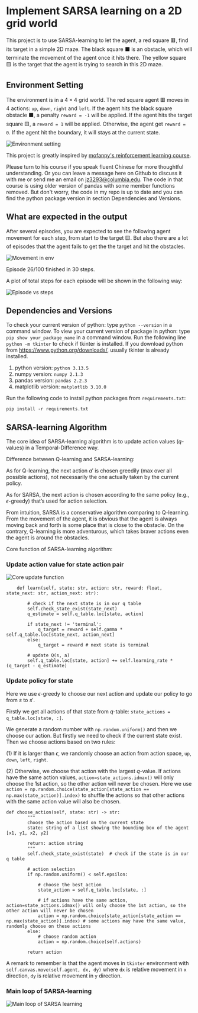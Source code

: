 # Implement SARSA learning on a 2D grid world

This project is to use SARSA-learning to let the agent, a red square 🟥, find its target in a simple 2D maze. The black square ⬛️ is an obstacle, which will terminate the movement of the agent once it hits there. The yellow square 🟨 is the target that the agent is trying to search in this 2D maze.

## Environment Setting
The environment is in a $4 \times 4$ grid world. The red square agent 🟥 moves in 4 actions: `up`, `down`, `right` and `left`. If the agent hits the black square obstacle ⬛️, a penalty `reward = -1` will be applied. If the agent hits the target square 🟨, a `reward = 1` will be applied. Otherwise, the agent get `reward = 0`. If the agent hit the boundary, it will stays at the current state. 

![Environment setting](img/env.png)

This project is greatly inspired by [mofanpy's reinforcement learning course](https://mofanpy.com/tutorials/machine-learning/reinforcement-learning/tabular-sarsa1).

Please turn to his course if you speak fluent Chinese for more thoughtful understanding. Or you can leave a message here on Github to discuss it with me or send me an email on jz3293@columbia.edu. The code in that course is using older version of pandas with some member functions removed. But don't worry, the code in my repo is up to date and you can find the python package version in section Dependencies and Versions. 

## What are expected in the output

After several episodes, you are expected to see the following agent movement for each step, from start to the target 🟨. But also there are a lot of episodes that the agent fails to get the the target and hit the obstacles.

![Movement in env](img/animation.gif)

Episode 26/100 finished in 30 steps.

A plot of total steps for each episode will be shown in the following way:

![Episode vs steps](img/sarsa_training_progress.png)

## Dependencies and Versions
To check your current version of python: type `python --version` in a command window.
To view your current version of package in python: type `pip show your_package_name` in a command window.
Run the following line `python -m tkinter` to check if tkinter is installed. If you download python from https://www.python.org/downloads/, usually tkinter is already installed. 

1. python version: `python 3.13.5`
2. numpy version: `numpy 2.1.3`
3. pandas version: `pandas 2.2.3`
4. matplotlib version: `matplotlib 3.10.0`

Run the following code to install python packages from `requirements.txt`:

`pip install -r requirements.txt`

## SARSA-learning Algorithm

The core idea of SARSA-learning algorithm is to update action values ($q$-values) in a Temporal-Difference way. 

Difference between Q-learning and SARSA-learning:

As for Q-learning, the next action $a'$ is chosen greedily (max over all possible actions), not necessarily the one actually taken by the current policy.

As for SARSA, the next action is chosen according to the same policy (e.g., $\epsilon$-greedy) that’s used
for action selection. 

From intuition, SARSA is a conservative algorithm comparing to Q-learning. From the movement of the agent, it is obvious that the agent is always moving back and forth is some place that is close to the obstacle. On the contrary, Q-learning is more adventurous, which takes braver actions even the agent is around the obstacles.

Core function of SARSA-learning algorithm:

### Update action value for state action pair

![Core update function](img/sarsa_learning_core_update_function.png)

```
    def learn(self, state: str, action: str, reward: float, state_next: str, action_next: str):
        
        # check if the next state is in our q table
        self.check_state_exist(state_next)  
        q_estimate = self.q_table.loc[state, action]

        if state_next != 'terminal':
            q_target = reward + self.gamma * self.q_table.loc[state_next, action_next]
        else:
            q_target = reward # next state is terminal
        
        # update Q(s, a)
        self.q_table.loc[state, action] += self.learning_rate * (q_target - q_estimate)
```

### Update policy for state

Here we use $\epsilon$-greedy to choose our next action and update our policy to go from $s$ to $s'$.

Firstly we get all actions of that state from $q$-table: `state_actions = q_table.loc[state, :]`.

We generate a random number with `np.random.uniform()` and then we choose our action. But firstly we need to check if the current state exist. Then we choose actions based on two rules:

(1) If it is larger than $\epsilon$, we randomly choose an action from action space, `up`, `down`, `left`, `right`. 

(2) Otherwise, we choose that action with the largest $q$-value. If actions have the same action values, `action=state_actions.idmax()` will only choose the 1st action, so the other action will never be chosen. Here we use `action = np.random.choice(state_action[state_action == np.max(state_action)].index)` to shuffle the actions so that other actions with the same action value will also be chosen.
```
def choose_action(self, state: str) -> str:
        """
        choose the action based on the current state
        state: string of a list showing the bounding box of the agent [x1, y1, x2, y2]

        return: action string
        """
        self.check_state_exist(state)  # check if the state is in our q table
        
        # action selection
        if np.random.uniform() < self.epsilon:

            # choose the best action
            state_action = self.q_table.loc[state, :]

            # if actions have the same action, action=state_actions.idmax() will only choose the 1st action, so the other action will never be chosen
            action = np.random.choice(state_action[state_action == np.max(state_action)].index) # some actions may have the same value, randomly choose on these actions
        else:
            # choose random action
            action = np.random.choice(self.actions)
        
        return action
```

A remark to remember is that the agent moves in `tkinter` environment with `self.canvas.move(self.agent, dx, dy)` where `dx` is relative movement in `x` direction, `dy` is relative movement in `y` direction.


### Main loop of SARSA-learning 

![Main loop of SARSA learning](img/sarsa_learning_alg.png)
